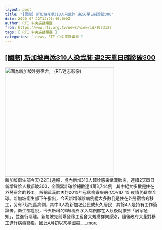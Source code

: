 ```yaml
---
layout: post
title: "[國際] 新加坡再添310人染武肺 連2天單日確診破300"
date: 2020-07-22T12:26:46.000Z
author: RTI 中央廣播電臺
from: https://www.rti.org.tw/news/view/id/2073127
tags: [ RTI 中央廣播電臺 ]
categories: [ news, RTI 中央廣播電臺 ]
---
```

<!--1595420806000-->
[[國際] 新加坡再添310人染武肺 連2天單日確診破300](https://www.rti.org.tw/news/view/id/2073127)
------

<div>
<img src="https://static.rti.org.tw/assets/thumbnails/2020/05/07/4d402ce05a72af802bdad0289e372a03.JPG" width="360" alt="圖為新加坡外勞宿舍。 (RT/達志影像)" title="圖為新加坡外勞宿舍。 (RT/達志影像)"><br>新加坡衛生部今天(22日)通報，境內新增310人確診感染武漢肺炎，連續2天單日新增確診人數都破300，全國累計確診總數達4萬8,744例，其中絕大多數是住在外勞宿舍的移工。俗稱武漢肺炎的2019年冠狀病毒疾病(COVID-19)疫情仍肆虐全球。新加坡衛生部下午指出，今天新增確診病例絕大多數仍是住在外勞宿舍的移工，另有7起社區病例，其中3人為新加坡公民或永久居民，其餘4人是持有工作簽證者。衛生部還說，今天新增的6起境外移入病例都在入境後就接到「居家通知」，並進行隔離。新加坡先前爆發移工宿舍大規模群聚感染，隨後政府大量對移工進行病毒篩檢，因此4月初以來星國每...<a target="_blank" href="https://www.rti.org.tw/news/view/id/2073127">...more</a>
</div>
